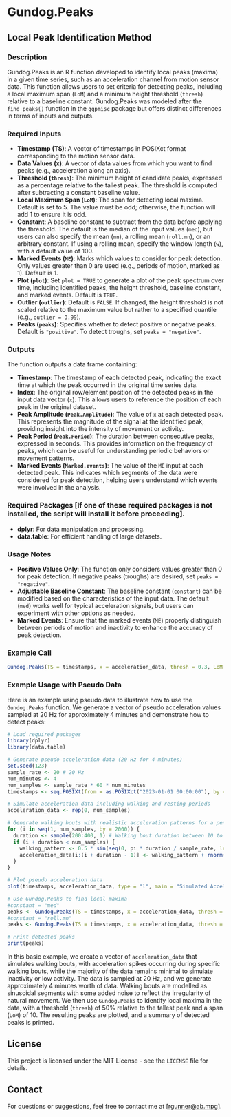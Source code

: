 # Gundog.Peaks

## Local Peak Identification Method

### Description

Gundog.Peaks is an R function developed to identify local peaks (maxima) in a given time series, such as an acceleration channel from motion sensor data. This function allows users to set criteria for detecting peaks, including a local maximum span (`LoM`) and a minimum height threshold (`thresh`) relative to a baseline constant. Gundog.Peaks was modeled after the `find_peaks()` function in the `ggpmisc` package but offers distinct differences in terms of inputs and outputs.

### Required Inputs

- **Timestamp (TS)**: A vector of timestamps in POSIXct format corresponding to the motion sensor data.
- **Data Values (x)**: A vector of data values from which you want to find peaks (e.g., acceleration along an axis).
- **Threshold (`thresh`)**: The minimum height of candidate peaks, expressed as a percentage relative to the tallest peak. The threshold is computed after subtracting a constant baseline value.
- **Local Maximum Span (`LoM`)**: The span for detecting local maxima. Default is set to 5. The value must be odd; otherwise, the function will add 1 to ensure it is odd.
- **Constant**: A baseline constant to subtract from the data before applying the threshold. The default is the median of the input values (`med`), but users can also specify the mean (`mn`), a rolling mean (`roll.mn`), or an arbitrary constant. If using a rolling mean, specify the window length (`w`), with a default value of 100.
- **Marked Events (`ME`)**: Marks which values to consider for peak detection. Only values greater than 0 are used (e.g., periods of motion, marked as 1). Default is 1.
- **Plot (`plot`)**: Set `plot = TRUE` to generate a plot of the peak spectrum over time, including identified peaks, the height threshold, baseline constant, and marked events. Default is `TRUE`.
- **Outlier (`outlier`)**: Default is `FALSE`. If changed, the height threshold is not scaled relative to the maximum value but rather to a specified quantile (e.g., `outlier = 0.99`).
- **Peaks (`peaks`)**: Specifies whether to detect positive or negative peaks. Default is `"positive"`. To detect troughs, set `peaks = "negative"`.

### Outputs

The function outputs a data frame containing:

- **Timestamp**: The timestamp of each detected peak, indicating the exact time at which the peak occurred in the original time series data.
- **Index**: The original row/element position of the detected peaks in the input data vector (`x`). This allows users to reference the position of each peak in the original dataset.
- **Peak Amplitude (`Peak.Amplitude`)**: The value of `x` at each detected peak. This represents the magnitude of the signal at the identified peak, providing insight into the intensity of movement or activity.
- **Peak Period (`Peak.Period`)**: The duration between consecutive peaks, expressed in seconds. This provides information on the frequency of peaks, which can be useful for understanding periodic behaviors or movement patterns.
- **Marked Events (`Marked.events`)**: The value of the `ME` input at each detected peak. This indicates which segments of the data were considered for peak detection, helping users understand which events were involved in the analysis.

### Required Packages [If one of these required packages is not installed, the script will install it before proceeding]. 

- **dplyr**: For data manipulation and processing.
- **data.table**: For efficient handling of large datasets.

### Usage Notes

- **Positive Values Only**: The function only considers values greater than 0 for peak detection. If negative peaks (troughs) are desired, set `peaks = "negative"`.
- **Adjustable Baseline Constant**: The baseline constant (`constant`) can be modified based on the characteristics of the input data. The default (`med`) works well for typical acceleration signals, but users can experiment with other options as needed.
- **Marked Events**: Ensure that the marked events (`ME`) properly distinguish between periods of motion and inactivity to enhance the accuracy of peak detection.

### Example Call

```R
Gundog.Peaks(TS = timestamps, x = acceleration_data, thresh = 0.3, LoM = 7, constant = "roll.mn", w = 50, ME = 1, plot = TRUE, outlier = 0.95, peaks = "positive")
```

### Example Usage with Pseudo Data

Here is an example using pseudo data to illustrate how to use the `Gundog.Peaks` function. We generate a vector of pseudo acceleration values sampled at 20 Hz for approximately 4 minutes and demonstrate how to detect peaks:

```R
# Load required packages
library(dplyr)
library(data.table)

# Generate pseudo acceleration data (20 Hz for 4 minutes)
set.seed(123)
sample_rate <- 20 # 20 Hz
num_minutes <- 4
num_samples <- sample_rate * 60 * num_minutes
timestamps <- seq.POSIXt(from = as.POSIXct("2023-01-01 00:00:00"), by = 1/sample_rate, length.out = num_samples)

# Simulate acceleration data including walking and resting periods
acceleration_data <- rep(0, num_samples)

# Generate walking bouts with realistic acceleration patterns for a penguin
for (i in seq(1, num_samples, by = 2000)) {
  duration <- sample(200:400, 1) # Walking bout duration between 10 to 20 seconds
  if (i + duration < num_samples) {
    walking_pattern <- 0.5 * sin(seq(0, pi * duration / sample_rate, length.out = duration))
    acceleration_data[i:(i + duration - 1)] <- walking_pattern + rnorm(duration, mean = 0, sd = 0.1)
  }
}

# Plot pseudo acceleration data
plot(timestamps, acceleration_data, type = "l", main = "Simulated Acceleration Data (Penguin Walking with Bouts)", xlab = "Time", ylab = "Acceleration")

# Use Gundog.Peaks to find local maxima
#constant = "med"
peaks <- Gundog.Peaks(TS = timestamps, x = acceleration_data, thresh = 50, LoM = 10, constant = "med", ME = 1, plot = TRUE, peaks = "positive")
#constant = "roll.mn"
peaks <- Gundog.Peaks(TS = timestamps, x = acceleration_data, thresh = 50, LoM = 10, constant = "roll.mn", ME = 1, plot = TRUE, peaks = "positive", w = 100)

# Print detected peaks
print(peaks)
```

In this basic example, we create a vector of `acceleration_data` that simulates walking bouts, with acceleration spikes occurring during specific walking bouts, while the majority of the data remains minimal to simulate inactivity or low activity. The data is sampled at 20 Hz, and we generate approximately 4 minutes worth of data. Walking bouts are modelled as sinusoidal segments with some added noise to reflect the irregularity of natural movement. We then use `Gundog.Peaks` to identify local maxima in the data, with a threshold (`thresh`) of 50% relative to the tallest peak and a span (`LoM`) of 10. The resulting peaks are plotted, and a summary of detected peaks is printed.

## License

This project is licensed under the MIT License - see the `LICENSE` file for details.

## Contact

For questions or suggestions, feel free to contact me at [rgunner@ab.mpg].
